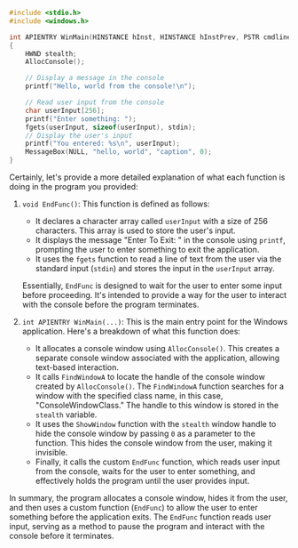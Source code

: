 ```c
#include <stdio.h>
#include <windows.h>

int APIENTRY WinMain(HINSTANCE hInst, HINSTANCE hInstPrev, PSTR cmdline, int cmdshow)
{
    HWND stealth;
    AllocConsole();

    // Display a message in the console
    printf("Hello, world from the console!\n");

    // Read user input from the console
    char userInput[256];
    printf("Enter something: ");
    fgets(userInput, sizeof(userInput), stdin);
    // Display the user's input
    printf("You entered: %s\n", userInput);
    MessageBox(NULL, "hello, world", "caption", 0);
}

```


Certainly, let's provide a more detailed explanation of what each function is doing in the program you provided:

1. `void EndFunc()`:
   This function is defined as follows:
   - It declares a character array called `userInput` with a size of 256 characters. This array is used to store the user's input.
   - It displays the message "Enter To Exit: " in the console using `printf`, prompting the user to enter something to exit the application.
   - It uses the `fgets` function to read a line of text from the user via the standard input (`stdin`) and stores the input in the `userInput` array.

   Essentially, `EndFunc` is designed to wait for the user to enter some input before proceeding. It's intended to provide a way for the user to interact with the console before the program terminates.

2. `int APIENTRY WinMain(...)`:
   This is the main entry point for the Windows application. Here's a breakdown of what this function does:
   - It allocates a console window using `AllocConsole()`. This creates a separate console window associated with the application, allowing text-based interaction.
   - It calls `FindWindowA` to locate the handle of the console window created by `AllocConsole()`. The `FindWindowA` function searches for a window with the specified class name, in this case, "ConsoleWindowClass." The handle to this window is stored in the `stealth` variable.
   - It uses the `ShowWindow` function with the `stealth` window handle to hide the console window by passing `0` as a parameter to the function. This hides the console window from the user, making it invisible.
   - Finally, it calls the custom `EndFunc` function, which reads user input from the console, waits for the user to enter something, and effectively holds the program until the user provides input.

In summary, the program allocates a console window, hides it from the user, and then uses a custom function (`EndFunc`) to allow the user to enter something before the application exits. The `EndFunc` function reads user input, serving as a method to pause the program and interact with the console before it terminates.